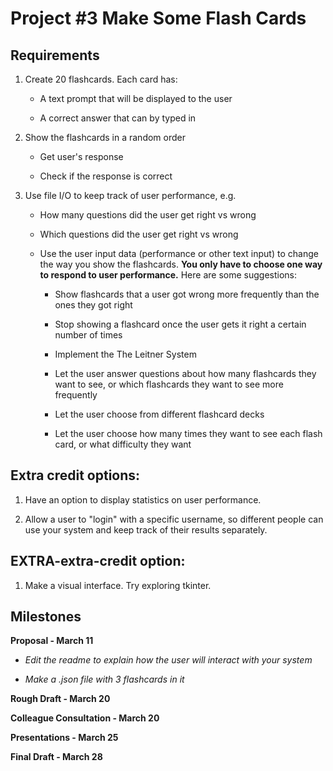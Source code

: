 # Project #3 Make Some Flash Cards

## Requirements

1. Create 20 flashcards. Each card has:

    - A text prompt that will be displayed to the user

    - A correct answer that can by typed in


2. Show the flashcards in a random order

    - Get user's response

    - Check if the response is correct


3. Use file I/O to keep track of user performance, e.g.

    - How many questions did the user get right vs wrong

    - Which questions did the user get right vs wrong

    - Use the user input data (performance or other text input) to change the way you show the flashcards. **You only have to choose one way to respond to user performance.** Here are some suggestions:

        - Show flashcards that a user got wrong more frequently than the ones they got right

        - Stop showing a flashcard once the user gets it right a certain number of times

        - Implement the The Leitner System

        - Let the user answer questions about how many flashcards they want to see, or which flashcards they want to see more frequently

        - Let the user choose from different flashcard decks

        - Let the user choose how many times they want to see each flash card, or what difficulty they want




## Extra credit options:

1. Have an option to display statistics on user performance.

2. Allow a user to "login" with a specific username, so different people can use your system and keep track of their results separately.

## EXTRA-extra-credit option:

1. Make a visual interface. Try exploring tkinter.




## Milestones
**Proposal - March 11**

- *Edit the readme to explain how the user will interact with your system*

- *Make a .json file with 3 flashcards in it*


**Rough Draft - March 20**

**Colleague Consultation - March 20**

**Presentations - March 25**

**Final Draft - March 28**